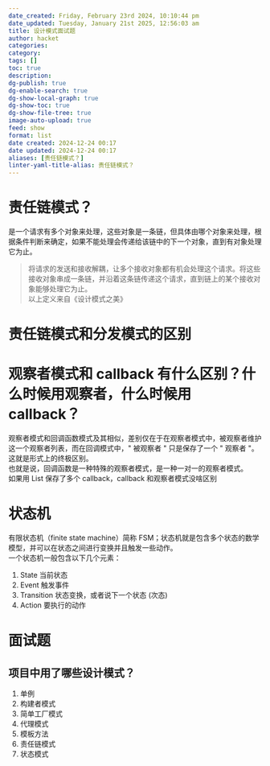 ```yaml
---
date_created: Friday, February 23rd 2024, 10:10:44 pm
date_updated: Tuesday, January 21st 2025, 12:56:03 am
title: 设计模式面试题
author: hacket
categories: 
category: 
tags: []
toc: true
description: 
dg-publish: true
dg-enable-search: true
dg-show-local-graph: true
dg-show-toc: true
dg-show-file-tree: true
image-auto-upload: true
feed: show
format: list
date created: 2024-12-24 00:17
date updated: 2024-12-24 00:17
aliases: [责任链模式？]
linter-yaml-title-alias: 责任链模式？
---
```


# 责任链模式？

是一个请求有多个对象来处理，这些对象是一条链，但具体由哪个对象来处理，根据条件判断来确定，如果不能处理会传递给该链中的下一个对象，直到有对象处理它为止。

> 将请求的发送和接收解耦，让多个接收对象都有机会处理这个请求。将这些接收对象串成一条链，并沿着这条链传递这个请求，直到链上的某个接收对象能够处理它为止。<br />以上定义来自《设计模式之美》

# 责任链模式和分发模式的区别

# 观察者模式和 callback 有什么区别？什么时候用观察者，什么时候用 callback？

观察者模式和回调函数模式及其相似，差别仅在于在观察者模式中，被观察者维护这一个观察者列表，而在回调模式中，" 被观察者 " 只是保存了一个 " 观察者 "。这就是形式上的终极区别。<br />也就是说，回调函数是一种特殊的观察者模式，是一种一对一的观察者模式。<br />如果用 List 保存了多个 callback，callback 和观察者模式没啥区别

# 状态机

有限状态机（finite state machine）简称 FSM；状态机就是包含多个状态的数学模型，并可以在状态之间进行变换并且触发一些动作。<br />一个状态机一般包含以下几个元素：

1. State 当前状态
2. Event 触发事件
3. Transition 状态变换，或者说下一个状态 (次态)
4. Action 要执行的动作

# 面试题

## 项目中用了哪些设计模式？

1. 单例
2. 构建者模式
3. 简单工厂模式
4. 代理模式
5. 模板方法
6. 责任链模式
7. 状态模式

